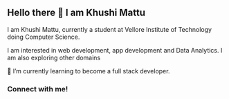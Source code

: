 <h2>Hello there 👋 I am Khushi Mattu</h2> 
<p>I am Khushi Mattu, currently a student at Vellore Institute of Technology doing Computer Science.</p>
<p>I am interested in web development, app development and Data Analytics. I am also exploring other domains</p>
<p>🌱 I’m currently learning to become a full stack developer. </p>
<h3>Connect with me!</h3>

<!--
**Khushi-Mattu/Khushi-Mattu** is a ✨ _special_ ✨ repository because its `README.md` (this file) appears on your GitHub profile.
Here are some ideas to get you started:
- 🔭 I’m currently working on ...
- 🌱 I’m currently learning ...
- 👯 I’m looking to collaborate on ...
- 🤔 I’m looking for help with ...
- 💬 Ask me about ...
- 📫 How to reach me: ...
- 😄 Pronouns: ...
- ⚡ Fun fact: ...
-->
